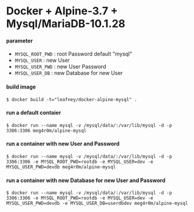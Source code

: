 # Docker + Alpine-3.7 + Mysql/MariaDB-10.1.28

#### parameter

* `MYSQL_ROOT_PWD` : root Password   default "mysql"
* `MYSQL_USER`     : new User
* `MYSQL_USER_PWD` : new User Password
* `MYSQL_USER_DB`  : new Database for new User

#### build image

```
$ docker build -t="leafney/docker-alpine-mysql" .
```

#### run a default contaier

```
$ docker run --name mysql -v /mysql/data/:/var/lib/mysql -d -p 3306:3306 meg4r0m/alpine-mysql
```

#### run a container with new User and Password

```
$ docker run --name mysql -v /mysql/data/:/var/lib/mysql -d -p 3306:3306 -e MYSQL_ROOT_PWD=rootdb -e MYSQL_USER=dev -e MYSQL_USER_PWD=devdb meg4r0m/alpine-mysql
```

#### run a container with new Database for new User and Password

```
$ docker run --name mysql -v /mysql/data/:/var/lib/mysql -d -p 3306:3306 -e MYSQL_ROOT_PWD=rootdb -e MYSQL_USER=dev -e MYSQL_USER_PWD=devdb -e MYSQL_USER_DB=userdbdev meg4r0m/alpine-mysql
